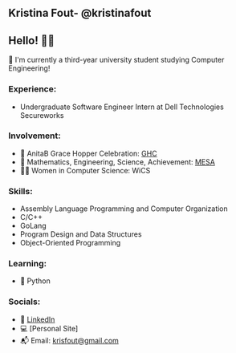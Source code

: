 ## Kristina Fout- @kristinafout
## Hello! 👋🏼
📓 I'm currently a third-year university student studying Computer Engineering! <br>

### Experience:
* Undergraduate Software Engineer Intern at Dell Technologies Secureworks <br>

### Involvement:
* 🎉 AnitaB Grace Hopper Celebration: [GHC](https://ghc.anitab.org/)
* 🔭 Mathematics, Engineering, Science, Achievement: [MESA](https://mesa.ucop.edu/)
* 👩‍💻 Women in Computer Science: WiCS

### Skills:
* Assembly Language Programming and Computer
  Organization
* C/C++
* GoLang
* Program Design and Data Structures
* Object-Oriented Programming

### Learning:
* 🐍 Python

### Socials:
* 🔗 [LinkedIn](https://www.linkedin.com/in/kristina-f-66b0a8227/)
* 💻 [Personal Site]
* 📬 Email: krisfout@gmail.com
